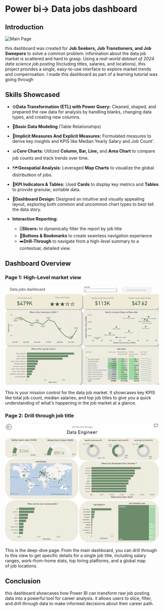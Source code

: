 # Power bi-> Data jobs dashboard

## Introduction  

![Main Page](images/Data%20jobs%20Dashboard%20GIF%204.gif)

this dashboard was created for **Job Seekers, Job Transtioners, and Job Sweepers** to solve a common problem: information about the data job market is scattered and hard to grasp. Using a *real-world dataset of 2024 data science job posting* (Including titles, salaries, and locations), this project provides a single, easy-to-use interface to explore market trends and compernsation.
I made this dashboard as part of a learning tutorial was going through   

## Skills Showcased
- ⚙️**Data Transformation (ETL) with Power Query:** Cleaned, shaped, and prepared the raw data for analysis by handling blanks, changing data types, and creating 
new columns.
- 🔗**Basic Data Modeling** (Table Relationships)
- 🧮**Implicit Measures And Explicit Measures:** Formulated measures to derive key insights and KPIS like Median Yearly Salary and Job Count'.
- 📊**Core Charts:** Utilized **Column, Bar, Line,** and **Area Chart** to compare job counts and track trends over time. 
- 🗺️**Geospatial Analysis:** Leveraged **Map Charts** to visualize the global distributkon of jobs. 
- 🔢**KPI Indicators & Tables:** Used **Cards** to display key metrics and **Tables** to provide granular, sortable data. 
- 🎨**Dashboard Design:** Designed an intuitive and visually appealing layout, exploring both common and uncommon chart types to best tell the data story. 

- **Interactive Reporting:**
  - 🎚️**Slicers:** to dynamically filter the report by job title
  - 🔘**Buttons & Bookmarks** to create seamless navigation experiance
  - ➡️**Drill-Through** to navigate from a high-level summary to a contextual, detailed view.
 
## Dashboard Overview
### Page 1: High-Level market view

![Main Page](images/Main%20page.png)

This is your mission control for the data job market. It showcases key KPIS like total job count, median salaries, and top job titles to give you a quick understanding of what's happening in the job market at a glance.

### Page 2: Drill through job title

![Drill through page](images/Drill%20Through%20page%203.png)

This is the deep-dive page. From the main dashboard, you can drill through to this view to get specific details for a single job title, including salary ranges, work-from-home stats, top hiring platforms, and a global map of job locations.

## Conclusion

this dashboard showcases how Power BI can transform raw job posting data into a powerful tool for career analysis. it allows users to slice, filter, and drill through data to make informed decisions about their career path.


